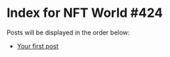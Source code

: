 # Index for NFT World #424
Posts will be displayed in the order below:

- [Your first post](./001-first.md)

